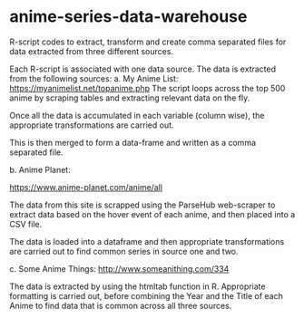 # anime-series-data-warehouse
R-script codes to extract, transform and create comma separated files for data extracted from three different sources.

Each R-script is associated with one data source. The data is extracted from the following sources:
a. My Anime List:
https://myanimelist.net/topanime.php
The script loops across the top 500 anime by scraping tables and extracting relevant data on the fly.

Once all the data is accumulated in each variable (column wise), the appropriate transformations are carried out.

This is then merged to form a data-frame and written as a comma separated file.

b. Anime Planet:

https://www.anime-planet.com/anime/all

The data from this site is scrapped using the ParseHub web-scraper to extract data based on the hover event of each anime, and then placed into a CSV file.

The data is loaded into a dataframe and then appropriate transformations are carried out to find common series in source one and two.

c. Some Anime Things:
http://www.someanithing.com/334

The data is extracted by using the htmltab function in R. Appropriate formatting is carried out, before combining the Year and the Title of each Anime to find data that is common across all three sources.
